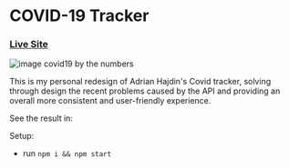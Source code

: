 # COVID-19 Tracker

### [Live Site](https://covid19bythenumbers.netlify.app/)

![image covid19 by the numbers](https://user-images.githubusercontent.com/92688327/146644166-37bf7bc0-d923-4fe9-8291-59418130bbdc.PNG)

This is my personal redesign of Adrian Hajdin's Covid tracker, solving through design the recent problems caused by the API and providing an overall more consistent and user-friendly experience.


See the result in: 

Setup:
- run ```npm i && npm start```
